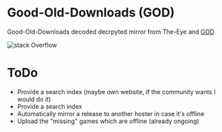 # Good-Old-Downloads (GOD)
Good-Old-Downloads decoded decrpyted mirror from The-Eye and [GOD](https://github.com/Good-Old-Downloads?tab=repositories).

![stack Overflow](https://raw.githubusercontent.com/CHEF-KOCH/GOD/master/GOD.jpg)

# ToDo

* Provide a search index (maybe own website, if the community wants I would do it)
* Provide a search index
* Automatically mirror a release to another hoster in case it's offline
* Upload the "missing" games which are offline (already ongoing)
